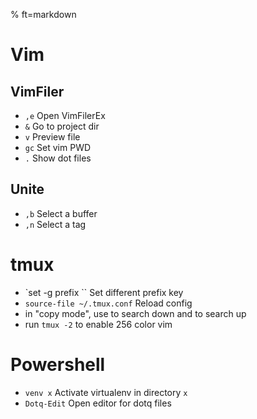 % ft=markdown

# Vim

## VimFiler

- `,e`  Open VimFilerEx
- `&`  Go to project dir
- `v`  Preview file
- `gc`  Set vim PWD
- `.`  Show dot files

## Unite

- `,b`  Select a buffer
- `,n`  Select a tag

# tmux

- `set -g prefix ``   Set different prefix key
- `source-file ~/.tmux.conf`  Reload config
- in "copy mode", use <Ctrl-S> to search down and <Ctrl-R> to search up
- run `tmux -2` to enable 256 color vim

# Powershell

- `venv x`  Activate virtualenv in directory `x`
- `Dotq-Edit`  Open editor for dotq files
